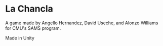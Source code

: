 # La Chancla

A game made by Angello Hernandez, David Useche, and Alonzo Williams for CMU's SAMS program.

Made in Unity
